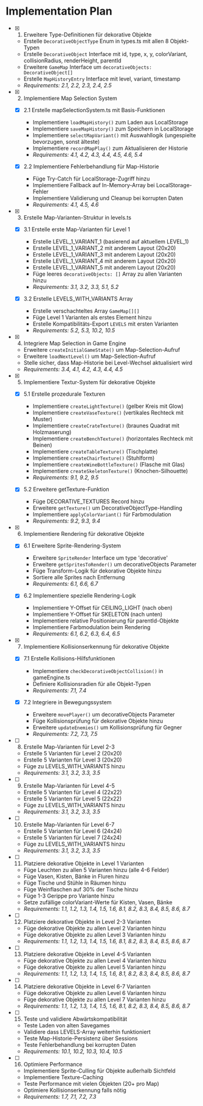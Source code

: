 # Implementation Plan

- [x] 1. Erweitere Type-Definitionen für dekorative Objekte
  - Erstelle `DecorativeObjectType` Enum in types.ts mit allen 8 Objekt-Typen
  - Erstelle `DecorativeObject` Interface mit id, type, x, y, colorVariant, collisionRadius, renderHeight, parentId
  - Erweitere `GameMap` Interface um `decorativeObjects: DecorativeObject[]`
  - Erstelle `MapHistoryEntry` Interface mit level, variant, timestamp
  - _Requirements: 2.1, 2.2, 2.3, 2.4, 2.5_

- [x] 2. Implementiere Map Selection System
  - [x] 2.1 Erstelle mapSelectionSystem.ts mit Basis-Funktionen
    - Implementiere `loadMapHistory()` zum Laden aus LocalStorage
    - Implementiere `saveMapHistory()` zum Speichern in LocalStorage
    - Implementiere `selectMapVariant()` mit Auswahllogik (ungespielte bevorzugen, sonst älteste)
    - Implementiere `recordMapPlay()` zum Aktualisieren der Historie
    - _Requirements: 4.1, 4.2, 4.3, 4.4, 4.5, 4.6, 5.4_
  
  - [x] 2.2 Implementiere Fehlerbehandlung für Map-Historie
    - Füge Try-Catch für LocalStorage-Zugriff hinzu
    - Implementiere Fallback auf In-Memory-Array bei LocalStorage-Fehler
    - Implementiere Validierung und Cleanup bei korrupten Daten
    - _Requirements: 4.1, 4.5, 4.6_

- [x] 3. Erstelle Map-Varianten-Struktur in levels.ts
  - [x] 3.1 Erstelle erste Map-Varianten für Level 1
    - Erstelle LEVEL_1_VARIANT_1 (basierend auf aktuellem LEVEL_1)
    - Erstelle LEVEL_1_VARIANT_2 mit anderem Layout (20x20)
    - Erstelle LEVEL_1_VARIANT_3 mit anderem Layout (20x20)
    - Erstelle LEVEL_1_VARIANT_4 mit anderem Layout (20x20)
    - Erstelle LEVEL_1_VARIANT_5 mit anderem Layout (20x20)
    - Füge leeres `decorativeObjects: []` Array zu allen Varianten hinzu
    - _Requirements: 3.1, 3.2, 3.3, 5.1, 5.2_
  
  - [x] 3.2 Erstelle LEVELS_WITH_VARIANTS Array
    - Erstelle verschachteltes Array `GameMap[][]`
    - Füge Level 1 Varianten als erstes Element hinzu
    - Erstelle Kompatibilitäts-Export `LEVELS` mit ersten Varianten
    - _Requirements: 5.2, 5.3, 10.2, 10.5_

- [x] 4. Integriere Map Selection in Game Engine
  - Erweitere `createInitialGameState()` um Map-Selection-Aufruf
  - Erweitere `loadNextLevel()` um Map-Selection-Aufruf
  - Stelle sicher, dass Map-Historie bei Level-Wechsel aktualisiert wird
  - _Requirements: 3.4, 4.1, 4.2, 4.3, 4.4, 4.5_

- [x] 5. Implementiere Textur-System für dekorative Objekte
  - [x] 5.1 Erstelle prozedurale Texturen
    - Implementiere `createLightTexture()` (gelber Kreis mit Glow)
    - Implementiere `createVaseTexture()` (vertikales Rechteck mit Muster)
    - Implementiere `createCrateTexture()` (braunes Quadrat mit Holzmaserung)
    - Implementiere `createBenchTexture()` (horizontales Rechteck mit Beinen)
    - Implementiere `createTableTexture()` (Tischplatte)
    - Implementiere `createChairTexture()` (Stuhlform)
    - Implementiere `createWineBottleTexture()` (Flasche mit Glas)
    - Implementiere `createSkeletonTexture()` (Knochen-Silhouette)
    - _Requirements: 9.1, 9.2, 9.5_
  
  - [x] 5.2 Erweitere getTexture-Funktion
    - Füge DECORATIVE_TEXTURES Record hinzu
    - Erweitere `getTexture()` um DecorativeObjectType-Handling
    - Implementiere `applyColorVariant()` für Farbmodulation
    - _Requirements: 9.2, 9.3, 9.4_

- [x] 6. Implementiere Rendering für dekorative Objekte
  - [x] 6.1 Erweitere Sprite-Rendering-System
    - Erweitere `SpriteRender` Interface um type 'decorative'
    - Erweitere `getSpritesToRender()` um decorativeObjects Parameter
    - Füge Transform-Logik für dekorative Objekte hinzu
    - Sortiere alle Sprites nach Entfernung
    - _Requirements: 6.1, 6.6, 6.7_
  
  - [x] 6.2 Implementiere spezielle Rendering-Logik
    - Implementiere Y-Offset für CEILING_LIGHT (nach oben)
    - Implementiere Y-Offset für SKELETON (nach unten)
    - Implementiere relative Positionierung für parentId-Objekte
    - Implementiere Farbmodulation beim Rendering
    - _Requirements: 6.1, 6.2, 6.3, 6.4, 6.5_

- [x] 7. Implementiere Kollisionserkennung für dekorative Objekte
  - [x] 7.1 Erstelle Kollisions-Hilfsfunktionen
    - Implementiere `checkDecorativeObjectCollision()` in gameEngine.ts
    - Definiere Kollisionsradien für alle Objekt-Typen
    - _Requirements: 7.1, 7.4_
  
  - [x] 7.2 Integriere in Bewegungssystem
    - Erweitere `movePlayer()` um decorativeObjects Parameter
    - Füge Kollisionsprüfung für dekorative Objekte hinzu
    - Erweitere `updateEnemies()` um Kollisionsprüfung für Gegner
    - _Requirements: 7.2, 7.3, 7.5_

- [ ] 8. Erstelle Map-Varianten für Level 2-3
  - Erstelle 5 Varianten für Level 2 (20x20)
  - Erstelle 5 Varianten für Level 3 (20x20)
  - Füge zu LEVELS_WITH_VARIANTS hinzu
  - _Requirements: 3.1, 3.2, 3.3, 3.5_

- [ ] 9. Erstelle Map-Varianten für Level 4-5
  - Erstelle 5 Varianten für Level 4 (22x22)
  - Erstelle 5 Varianten für Level 5 (22x22)
  - Füge zu LEVELS_WITH_VARIANTS hinzu
  - _Requirements: 3.1, 3.2, 3.3, 3.5_

- [ ] 10. Erstelle Map-Varianten für Level 6-7
  - Erstelle 5 Varianten für Level 6 (24x24)
  - Erstelle 5 Varianten für Level 7 (24x24)
  - Füge zu LEVELS_WITH_VARIANTS hinzu
  - _Requirements: 3.1, 3.2, 3.3, 3.5_

- [ ] 11. Platziere dekorative Objekte in Level 1 Varianten
  - Füge Leuchten zu allen 5 Varianten hinzu (alle 4-6 Felder)
  - Füge Vasen, Kisten, Bänke in Fluren hinzu
  - Füge Tische und Stühle in Räumen hinzu
  - Füge Weinflaschen auf 30% der Tische hinzu
  - Füge 1-3 Gerippe pro Variante hinzu
  - Setze zufällige colorVariant-Werte für Kisten, Vasen, Bänke
  - _Requirements: 1.1, 1.2, 1.3, 1.4, 1.5, 1.6, 8.1, 8.2, 8.3, 8.4, 8.5, 8.6, 8.7_

- [ ] 12. Platziere dekorative Objekte in Level 2-3 Varianten
  - Füge dekorative Objekte zu allen Level 2 Varianten hinzu
  - Füge dekorative Objekte zu allen Level 3 Varianten hinzu
  - _Requirements: 1.1, 1.2, 1.3, 1.4, 1.5, 1.6, 8.1, 8.2, 8.3, 8.4, 8.5, 8.6, 8.7_

- [ ] 13. Platziere dekorative Objekte in Level 4-5 Varianten
  - Füge dekorative Objekte zu allen Level 4 Varianten hinzu
  - Füge dekorative Objekte zu allen Level 5 Varianten hinzu
  - _Requirements: 1.1, 1.2, 1.3, 1.4, 1.5, 1.6, 8.1, 8.2, 8.3, 8.4, 8.5, 8.6, 8.7_

- [ ] 14. Platziere dekorative Objekte in Level 6-7 Varianten
  - Füge dekorative Objekte zu allen Level 6 Varianten hinzu
  - Füge dekorative Objekte zu allen Level 7 Varianten hinzu
  - _Requirements: 1.1, 1.2, 1.3, 1.4, 1.5, 1.6, 8.1, 8.2, 8.3, 8.4, 8.5, 8.6, 8.7_

- [ ] 15. Teste und validiere Abwärtskompatibilität
  - Teste Laden von alten Savegames
  - Validiere dass LEVELS-Array weiterhin funktioniert
  - Teste Map-Historie-Persistenz über Sessions
  - Teste Fehlerbehandlung bei korrupten Daten
  - _Requirements: 10.1, 10.2, 10.3, 10.4, 10.5_

- [ ] 16. Optimiere Performance
  - Implementiere Sprite-Culling für Objekte außerhalb Sichtfeld
  - Implementiere Texture-Caching
  - Teste Performance mit vielen Objekten (20+ pro Map)
  - Optimiere Kollisionserkennung falls nötig
  - _Requirements: 1.7, 7.1, 7.2, 7.3_
